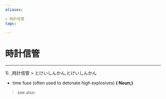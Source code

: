 ```yaml
---
aliases:
    
- 時計信管
tags:
    
---
```


# 時計信管
---
1).
,時計信管 > とけいしんかん,とけいしんかん

- time fuse (often used to detonate high explosives)
**( Noun;)**
> see also: 
            